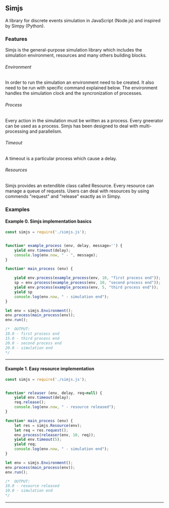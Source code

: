 ## Simjs
A library for discrete events simulation in JavaScript (Node.js) and inspired by Simpy (Python).

### Features

Simjs is the general-purpose simulation library which includes the simulation environment, resources and many others building blocks.

###### Environment
In order to run the simulation an environment need to be created. It also need to be run with specific command explained below.
The environment handles the simulation clock and the syncronization of processes.

###### Process
Every action in the simulation must be written as a process.
Every gneerator can be used as a process.
Simjs has been designed to deal with multi-processing and parallelism.

###### Timeout
A timeout is a particular process which cause a delay.

###### Resources
Simjs provides an extendible class called Resource. Every resource can manage a queue of requests. Users can deal with resources by using commends "request" and "release" exactly as in Simpy.


### Examples

#### Example 0. Simjs implementation basics


```javascript
const simjs = require('./simjs.js');


function* example_process (env, delay, message='') {
    yield env.timeout(delay);
    console.log(env.now, " - ", message);
}

function* main_process (env) {

    yield env.process(example_process(env, 10, "first process end"));
    sp = env.process(example_process(env, 10, "second process end"));
    yield env.process(example_process(env, 5, "third process end"));
    yield sp
    console.log(env.now, " - simulation end");
}

let env = simjs.Environment();
env.process(main_process(env));
env.run();

/* 	OUTPUT:
10.0 - first process end
15.0 - third process end
20.0 - second process end
20.0 - simulation end
*/
```
***

#### Example 1. Easy resource implementation


```javascript
const simjs = require('./simjs.js');


function* releaser (env, delay, req=null) {
    yield env.timeout(delay);
    req.release();
    console.log(env.now, " - resource released");
}

function* main_process (env) {
    let res = simjs.Resource(env);
    let req = res.request();
    env.process(releaser(env, 10, req));
    yield env.timeout(5);
    yield req;
    console.log(env.now, " - simulation end");
}

let env = simjs.Environment();
env.process(main_process(env));
env.run();

/* 	OUTPUT:
10.0 - resource released
10.0 - simulation end
*/
```
***

